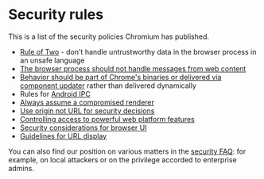 # Security rules

This is a list of the security policies Chromium has published.

* [Rule of Two](rule-of-2.md) - don't handle untrustworthy data in the browser
  process in an unsafe language
* [The browser process should not handle messages from web
  content](handling-messages-from-web-content.md)
* [Behavior should be part of Chrome's binaries or delivered via component
  updater](behavior-over-the-internet.md) rather than delivered dynamically
* Rules for [Android IPC](android-ipc.md)
* [Always assume a compromised renderer](compromised-renderers.md)
* [Use origin not URL for security decisions](origin-vs-url.md)
* [Controlling access to powerful web platform
  features](permissions-for-powerful-web-platform-features.md)
* [Security considerations for browser UI](security-considerations-for-browser-ui.md)
* [Guidelines for URL display](url_display_guidelines/url_display_guidelines.md)

You can also find our position on various matters in the [security FAQ](faq.md):
for example, on local attackers or on the privilege accorded to enterprise
admins.
